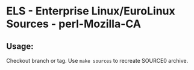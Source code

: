 # ELS - Enterprise Linux/EuroLinux Sources - perl-Mozilla-CA
 
## Usage:
  Checkout branch or tag. Use `make sources` to recreate  SOURCE0 archive.
